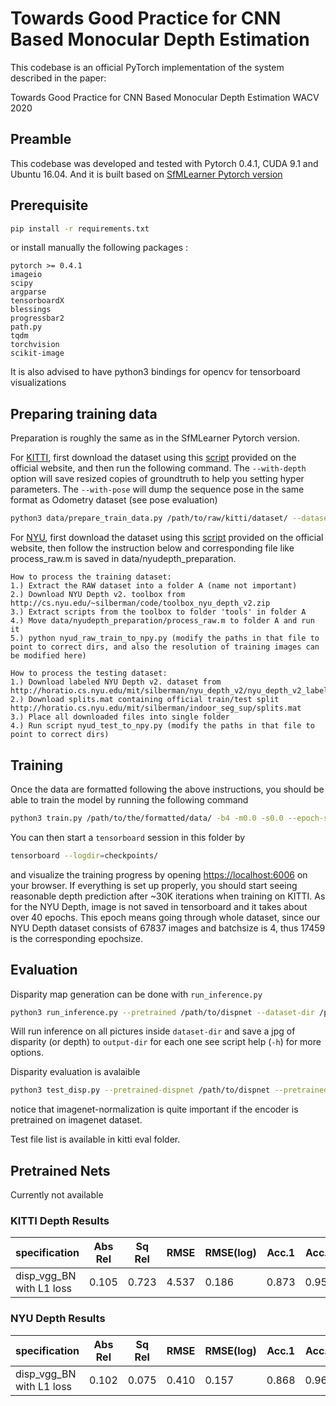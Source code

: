 # Towards Good Practice for CNN Based Monocular Depth Estimation
This codebase is an official PyTorch implementation of the system described in the paper:

Towards Good Practice for CNN Based Monocular Depth Estimation
WACV 2020
<!-- ****************(need to be change)
[Zhicheng Fang](),

In WACV 2020.

See the [project webpage](https://people.eecs.berkeley.edu/~tinghuiz/projects/SfMLearner/) for more details. 

![sample_results](misc/cityscapes_sample_results.gif)
**************** -->

## Preamble
This codebase was developed and tested with Pytorch 0.4.1, CUDA 9.1 and Ubuntu 16.04. And it is built based on [SfMLearner Pytorch version](https://github.com/ClementPinard/SfmLearner-Pytorch)

## Prerequisite

```bash
pip install -r requirements.txt
```

or install manually the following packages :

```
pytorch >= 0.4.1
imageio
scipy
argparse
tensorboardX
blessings
progressbar2
path.py
tqdm
torchvision
scikit-image
```

It is also advised to have python3 bindings for opencv for tensorboard visualizations

<!-- ### What has been done

* Training has been tested on KITTI and NYU Depth v2.
* As for the multiscale loss, the loss weight is divided by `2.3` when downscaling instead of `2`. This is the results of empiric experiments, so the optimal value is clearly not carefully determined. -->

## Preparing training data
Preparation is roughly the same as in the SfMLearner Pytorch version.

For [KITTI](http://www.cvlibs.net/datasets/kitti/raw_data.php), first download the dataset using this [script](http://www.cvlibs.net/download.php?file=raw_data_downloader.zip) provided on the official website, and then run the following command. The `--with-depth` option will save resized copies of groundtruth to help you setting hyper parameters. The `--with-pose` will dump the sequence pose in the same format as Odometry dataset (see pose evaluation)
```bash
python3 data/prepare_train_data.py /path/to/raw/kitti/dataset/ --dataset-format 'kitti' --dump-root /path/to/resulting/formatted/data/ --width 416 --height 128 --num-threads 8 [--static-frames data/static_frames.txt] [--with-depth] [--with-pose]
```

For [NYU](https://cs.nyu.edu/~silberman/datasets/nyu_depth_v2.html), first download the dataset using this [script](horatio.cs.nyu.edu/mit/silberman/nyu_depth_v2/nyu_depth_v2_raw.zip) provided on the official website, then follow the instruction below and corresponding file like process_raw.m is saved in data/nyudepth_preparation. 
```
How to process the training dataset:
1.) Extract the RAW dataset into a folder A (name not important)
2.) Download NYU Depth v2. toolbox from http://cs.nyu.edu/~silberman/code/toolbox_nyu_depth_v2.zip
3.) Extract scripts from the toolbox to folder 'tools' in folder A
4.) Move data/nyudepth_preparation/process_raw.m to folder A and run it
5.) python nyud_raw_train_to_npy.py (modify the paths in that file to point to correct dirs, and also the resolution of training images can be modified here)

How to process the testing dataset:
1.) Download labeled NYU Depth v2. dataset from http://horatio.cs.nyu.edu/mit/silberman/nyu_depth_v2/nyu_depth_v2_labeled.mat
2.) Download splits.mat containing official train/test split http://horatio.cs.nyu.edu/mit/silberman/indoor_seg_sup/splits.mat
3.) Place all downloaded files into single folder
4.) Run script nyud_test_to_npy.py (modify the paths in that file to point to correct dirs)
```
<!-- For [Cityscapes](https://www.cityscapes-dataset.com/), download the following packages: 1) `leftImg8bit_sequence_trainvaltest.zip`, 2) `camera_trainvaltest.zip`. You will probably need to contact the administrators to be able to get it. Then run the following command
```bash
python3 data/prepare_train_data.py /path/to/cityscapes/dataset/ --dataset-format 'cityscapes' --dump-root /path/to/resulting/formatted/data/ --width 416 --height 171 --num-threads 4
```
Notice that for Cityscapes the `img_height` is set to 171 because we crop out the bottom part of the image that contains the car logo, and the resulting image will have height 128. -->

## Training
Once the data are formatted following the above instructions, you should be able to train the model by running the following command
```bash
python3 train.py /path/to/the/formatted/data/ -b4 -m0.0 -s0.0 --epoch-size 3000 --sequence-length 3 --log-output [--with-gt] --network disp_vgg_BN [--pretrained-encoder] [--imagenet-normalization] --loss L1 --dataset nyu [--pretrained-disp /path/to/the/existing_weights/]
```
You can then start a `tensorboard` session in this folder by
```bash
tensorboard --logdir=checkpoints/
```
and visualize the training progress by opening [https://localhost:6006](https://localhost:6006) on your browser. If everything is set up properly, you should start seeing reasonable depth prediction after ~30K iterations when training on KITTI. As for the NYU Depth, image is not saved in tensorboard and it takes about over 40 epochs. This epoch means going through whole dataset, since our NYU Depth dataset consists of 67837 images and batchsize is 4, thus 17459 is the corresponding epochsize.

## Evaluation

Disparity map generation can be done with `run_inference.py`
```bash
python3 run_inference.py --pretrained /path/to/dispnet --dataset-dir /path/pictures/dir --output-dir /path/to/output/dir --network disp_vgg_BN [--imagenet-normalization]
```
Will run inference on all pictures inside `dataset-dir` and save a jpg of disparity (or depth) to `output-dir` for each one see script help (`-h`) for more options.

Disparity evaluation is avalaible
```bash
python3 test_disp.py --pretrained-dispnet /path/to/dispnet --pretrained-posenet /path/to/posenet --dataset-dir /path/to/KITTI_raw --dataset-list /path/to/test_files_list --network disp_vgg_BN [--imagenet-normalization]
```

notice that imagenet-normalization is quite important if the encoder is pretrained on imagenet dataset.

Test file list is available in kitti eval folder. 

## Pretrained Nets

Currently not available
<!-- 
[Avalaible here](https://drive.google.com/drive/folders/1H1AFqSS8wr_YzwG2xWwAQHTfXN5Moxmx)
 -->
### KITTI Depth Results

|      specification      | Abs Rel | Sq Rel | RMSE  | RMSE(log) | Acc.1 | Acc.2 | Acc.3 |
|-------------------------|---------|--------|-------|-----------|-------|-------|-------|
| disp_vgg_BN with L1 loss| 0.105   | 0.723  | 4.537 | 0.186     | 0.873 | 0.959 | 0.983 | 

### NYU Depth Results

|      specification      | Abs Rel | Sq Rel | RMSE  | RMSE(log) | Acc.1 | Acc.2 | Acc.3 |
|-------------------------|---------|--------|-------|-----------|-------|-------|-------|
| disp_vgg_BN with L1 loss| 0.102   | 0.075  | 0.410 | 0.157     | 0.868 | 0.962 | 0.988 | 
